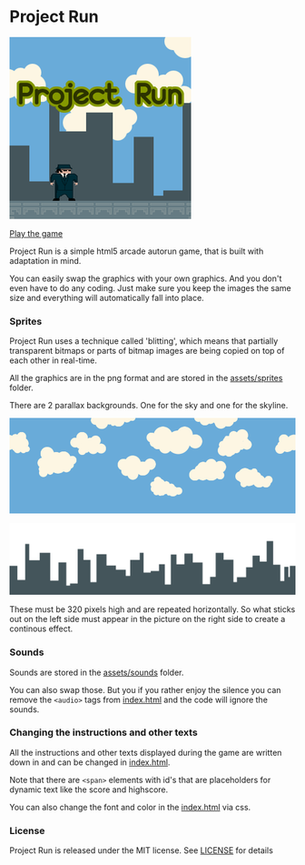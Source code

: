 # Project Run

[![Play Project Run][screenshot]][screenshotlink]

[screenshot]: https://raw.githubusercontent.com/Quinten/projectrun/gh-pages/assets/screenshots/projectrun.png (Play Project Run)
[screenshotlink]: http://quinten.github.io/projectrun/

[Play the game](http://quinten.github.io/projectrun/)

Project Run is a simple html5 arcade autorun game, that is built with adaptation in mind.

You can easily swap the graphics with your own graphics. And you don't even have to do any coding. Just make sure you keep the images the same size and everything will automatically fall into place.

### Sprites

Project Run uses a technique called 'blitting', which means that partially transparent bitmaps or parts of bitmap images are being copied on top of each other in real-time.

All the graphics are in the png format and are stored in the [assets/sprites](https://github.com/Quinten/projectrun/tree/gh-pages/assets/sprites) folder.

There are 2 parallax backgrounds. One for the sky and one for the skyline.

![sky](https://raw.githubusercontent.com/Quinten/projectrun/gh-pages/assets/sprites/sky.png)

![skyline](https://raw.githubusercontent.com/Quinten/projectrun/gh-pages/assets/sprites/skyline.png)

These must be 320 pixels high and are repeated horizontally. So what sticks out on the left side must appear in the picture on the right side to create a continous effect.

### Sounds

Sounds are stored in the [assets/sounds](https://github.com/Quinten/projectrun/tree/gh-pages/assets/sounds) folder. 

You can also swap those. But you if you rather enjoy the silence you can remove the `<audio>` tags from [index.html](https://github.com/Quinten/projectrun/tree/gh-pages/index.html) and the code will ignore the sounds.

### Changing the instructions and other texts

All the instructions and other texts displayed during the game are written down in and can be changed in [index.html](https://github.com/Quinten/projectrun/tree/gh-pages/index.html).

Note that there are `<span>` elements with id's that are placeholders for dynamic text like the score and highscore.

You can also change the font and color in the [index.html](https://github.com/Quinten/projectrun/tree/gh-pages/index.html) via css.

### License

Project Run is released under the MIT license. See [LICENSE](https://github.com/Quinten/projectrun/blob/gh-pages/LICENSE) for details
